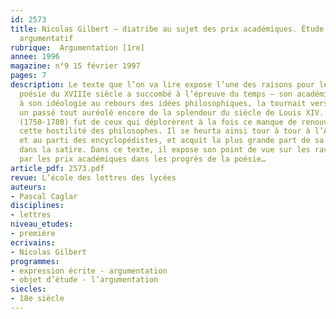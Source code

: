 ```yaml
---
id: 2573
title: Nicolas Gilbert – diatribe au sujet des prix académiques. Étude d’un texte
  argumentatif 
rubrique:  Argumentation [1re]
annee: 1996
magazine: n°9 15 février 1997
pages: 7
description: Le texte que l’on va lire expose l’une des raisons pour lesquelles la
  poésie du XVIIIe siècle a succombé à l’épreuve du temps – son académisme, ajouté
  à son idéologie au rebours des idées philosophiques, la tournait vers le passé,
  un passé tout auréolé encore de la splendeur du siècle de Louis XIV. Nicolas Gilbert
  (1750-1780) fut de ceux qui déplorèrent à la fois ce manque de renouvellement et
  cette hostilité des philosophes. Il se heurta ainsi tour à tour à l’Académie française
  et au parti des encyclopédistes, et acquit la plus grande part de sa réputation
  dans la satire. Dans ce texte, il expose son point de vue sur les ravages causés
  par les prix académiques dans les progrès de la poésie…
article_pdf: 2573.pdf
revue: L’école des lettres des lycées
auteurs:
- Pascal Caglar
disciplines:
- lettres
niveau_etudes:
- première
ecrivains:
- Nicolas Gilbert
programmes:
- expression écrite - argumentation
- objet d’étude - l’argumentation
siecles:
- 18e siècle
---
```

